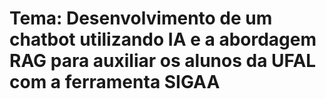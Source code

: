 # Tema: Desenvolvimento de um chatbot utilizando IA e a abordagem RAG para auxiliar os alunos da UFAL com a ferramenta SIGAA
